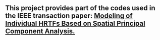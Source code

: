 ## This project provides part of the codes used in the IEEE transaction paper: **<a href="https://doi.org/10.1109/TASLP.2020.2967539" target="_blank">Modeling of Individual HRTFs Based on Spatial Principal Component Analysis.</a>**


